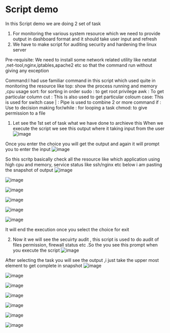 # Script demo
In this Script demo we are doing 2 set of task 
1) For monitoring the various system resource which we need to provide output in dashboard format and it should take user input and refresh
2) We have to make script for auditing security and hardening the linux server

Pre-requisite: We need to install some network related utility like netstat ,net-tool,nginx,iptables,apache2 etc so that the command run without giving any exception 

Command:I had use familiar command in this script which used quite in monitoring the resource like
top: show the process running and memory ,cpu usage
sort: for sorting in order
sudo : to get root privilege
awk : To get particular column 
cut : This is also used to get particular coloum 
case: This is used for switch case 
| : Pipe is used to combine 2 or more command 
if : Use to decision making
for/while : for looping a task
chmod: to give permission to a file

1) Let see the 1st set of task what we have done to archieve this
When we execute the script we see this output where it taking input from the user
![image](https://github.com/user-attachments/assets/420ec042-cc87-4d8e-aa4b-6339c54ef55f)

Once you enter the choice you will get the output and again it will prompt you to enter the input 
![image](https://github.com/user-attachments/assets/a10ee7e5-b58b-4b44-9f04-85d6b2446e58)

So this scritp basically check all the resource like which application using high cpu and memory, service status like ssh/nginx etc below i am pasting the snapshot of output
![image](https://github.com/user-attachments/assets/0582ab59-58cf-426a-a69a-cb572e3b101b)

![image](https://github.com/user-attachments/assets/eb6020d1-e8be-49ec-8f96-dc78a74e9f16)

![image](https://github.com/user-attachments/assets/f1416897-256a-49d7-abfd-90d72404a83c)

![image](https://github.com/user-attachments/assets/286c6d0d-4af2-4edd-887d-b45bdb08473b)

![image](https://github.com/user-attachments/assets/a3240f24-8a56-484e-8047-ea6d38fa52a5)

![image](https://github.com/user-attachments/assets/572af08a-24d8-432f-84b5-b6a6d98375f7)

It will end the execution once you select the choice for exit


2) Now it we will see the secuirty audit , this script is used to do audit of files permission, firewall status etc .So the you see this prompt when you execute the script
![image](https://github.com/user-attachments/assets/152b2689-3e39-4d83-9484-6cf04e37c52c)

After selecting the task you will see the output ,i just take the upper most element to get complete in snapshot
![image](https://github.com/user-attachments/assets/8ceac8f0-3a1f-4d2a-8611-8335e0858e14)


![image](https://github.com/user-attachments/assets/6cd918ad-e185-45b9-8e8b-f95b08d08ae4)


![image](https://github.com/user-attachments/assets/2893caa1-5bf8-43db-819d-ab98d96247ba)

![image](https://github.com/user-attachments/assets/3b492138-81b8-4952-87c3-03c3db251130)

![image](https://github.com/user-attachments/assets/de19b8c9-bdfe-4ba0-85ac-96391d255393)

![image](https://github.com/user-attachments/assets/cc23c78e-9cf5-4893-bc42-e5bea0cc6c2e)

![image](https://github.com/user-attachments/assets/02f7e5d8-b4f4-46cd-9d9d-ed485233f5e5)





